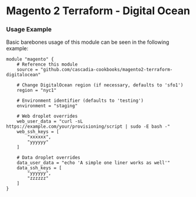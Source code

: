 # Magento 2 Terraform - Digital Ocean

### Usage Example

Basic barebones usage of this module can be seen in the following example:

```
module "magento" {
    # Reference this module
    source = "github.com/cascadia-cookbooks/magento2-terraform-digitalocean"

    # Change DigitalOcean region (if necessary, defaults to 'sfo1')
    region = "nyc1"

    # Environment identifier (defaults to 'testing')
    environment = "staging"

    # Web droplet overrides
    web_user_data = "curl -sL https://example.com/your/provisioning/script | sudo -E bash -"
    web_ssh_keys = [
        "xxxxxx",
        "yyyyyy"
    ]

    # Data droplet overrides
    data_user_data = "echo 'A simple one liner works as well'"
    data_ssh_keys = [
        "yyyyyy",
        "zzzzzz"
    ]
}

```
